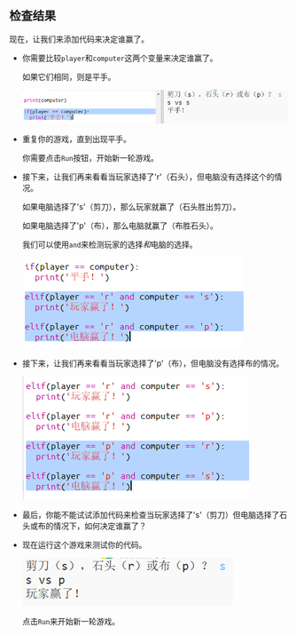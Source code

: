 ## 检查结果

现在，让我们来添加代码来决定谁赢了。

+ 你需要比较`player`和`computer`这两个变量来决定谁赢了。
    
    如果它们相同，则是平手。
    
    ![截图](images/rps-draw.png)

+ 重复你的游戏，直到出现平手。
    
    你需要点击`Run`按钮，开始新一轮游戏。

+ 接下来，让我们再来看看当玩家选择了'r'（石头），但电脑没有选择这个的情况。
    
    如果电脑选择了's'（剪刀），那么玩家就赢了（石头胜出剪刀）。
    
    如果电脑选择了'p'（布），那么电脑就赢了（布胜石头）。
    
    我们可以使用`and`来检测玩家的选择*和*电脑的选择。
    
    ![截图](images/rps-player-rock.png)

+ 接下来，让我们再来看看当玩家选择了'p'（布），但电脑没有选择布的情况。
    
    ![截图](images/rps-player-paper.png)

+ 最后，你能不能试试添加代码来检查当玩家选择了's'（剪刀）但电脑选择了石头或布的情况下，如何决定谁赢了？

+ 现在运行这个游戏来测试你的代码。
    
    ![截图](images/rps-play.png)
    
    点击`Run`来开始新一轮游戏。